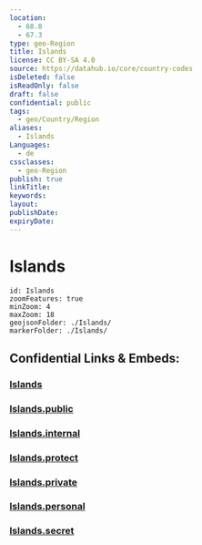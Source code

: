 ```yaml
---
location:
  - 68.8
  - 67.3
type: geo-Region
title: Islands
license: CC BY-SA 4.0
source: https://datahub.io/core/country-codes
isDeleted: false
isReadOnly: false
draft: false
confidential: public
tags:
  - geo/Country/Region
aliases:
  - Islands
Languages:
  - de
cssclasses:
  - geo-Region
publish: true
linkTitle:
keywords:
layout:
publishDate:
expiryDate:
---
```


# Islands

```leaflet
id: Islands
zoomFeatures: true 
minZoom: 4 
maxZoom: 18
geojsonFolder: ./Islands/
markerFolder: ./Islands/
```


## Confidential Links & Embeds: 

### [Islands](/_Standards/Earth/Continent/Europe/Europe~East/Russia/Islands.md) 

### [Islands.public](/_public/Earth/Continent/Europe/Europe~East/Russia/Islands.public.md) 

### [Islands.internal](/_internal/Earth/Continent/Europe/Europe~East/Russia/Islands.internal.md) 

### [Islands.protect](/_protect/Earth/Continent/Europe/Europe~East/Russia/Islands.protect.md) 

### [Islands.private](/_private/Earth/Continent/Europe/Europe~East/Russia/Islands.private.md) 

### [Islands.personal](/_personal/Earth/Continent/Europe/Europe~East/Russia/Islands.personal.md) 

### [Islands.secret](/_secret/Earth/Continent/Europe/Europe~East/Russia/Islands.secret.md)

